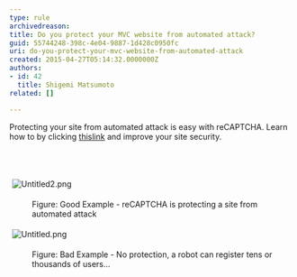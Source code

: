 ```yaml
---
type: rule
archivedreason: 
title: Do you protect your MVC website from automated attack?
guid: 55744248-398c-4e04-9887-1d428c0950fc
uri: do-you-protect-your-mvc-website-from-automated-attack
created: 2015-04-27T05:14:32.0000000Z
authors:
- id: 42
  title: Shigemi Matsumoto
related: []

---
```



​​Protecting your site from automated attack&#160;is easy with reCAPTCHA. Learn how to by clicking <a href="https&#58;//shigemimatsumoto.wordpress.com/2015/04/23/protected-mvc-web-application-with-recaptcha-12/" target="_blank">this ​link​</a>&#160;and&#160;improve your site&#160;security.<a href="https&#58;//shigemimatsumoto.wordpress.com/2015/04/23/adding-recaptcha-to-mvc-application-12/">​</a>
<br><excerpt class='endintro'></excerpt><br>
<p>​</p><p><img src="/SoftwareDevelopment/RulesToBetterMVC/SiteAssets/Pages/stop-automated-email-attacks-with-recaptcha/Untitled2.png" alt="Untitled2.png" style="margin&#58;5px;" /><br></p><dd class="ssw15-rteElement-FigureGood">​​​Figure&#58; Good Example - reCAPTCHA is protecting a site from automated attack</dd><p><img src="/SoftwareDevelopment/RulesToBetterMVC/SiteAssets/Pages/stop-automated-email-attacks-with-recaptcha/Untitled.png" alt="Untitled.png" style="margin&#58;5px;" /><br></p><dd class="ssw15-rteElement-FigureBad">Figu​r​​​​​​​e&#58; Bad&#160;Example - No protection, a robot can register tens or thousands of users...</dd><p><br></p>



